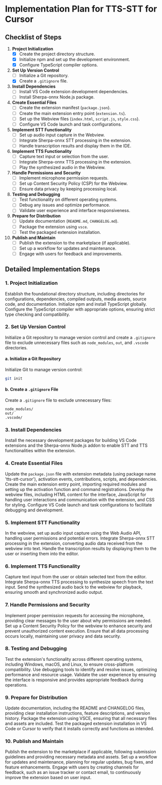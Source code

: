 # Implementation Plan for TTS-STT for Cursor

## Checklist of Steps

1. **Project Initialization**
    - [x] Create the project directory structure.
    - [x] Initialize npm and set up the development environment.
    - [x] Configure TypeScript compiler options.

2. **Set Up Version Control**
    - [ ] Initialize a Git repository.
    - [x] Create a `.gitignore` file.

3. **Install Dependencies**
    - [ ] Install VS Code extension development dependencies.
    - [ ] Install Sherpa-onnx Node.js package.

4. **Create Essential Files**
    - [ ] Create the extension manifest (`package.json`).
    - [ ] Create the main extension entry point (`extension.ts`).
    - [ ] Set up the Webview files (`index.html`, `script.js`, `style.css`).
    - [ ] Configure VS Code launch and task configurations.

5. **Implement STT Functionality**
    - [ ] Set up audio input capture in the Webview.
    - [ ] Integrate Sherpa-onnx STT processing in the extension.
    - [ ] Handle transcription results and display them in the IDE.

6. **Implement TTS Functionality**
    - [ ] Capture text input or selection from the user.
    - [ ] Integrate Sherpa-onnx TTS processing in the extension.
    - [ ] Play the synthesized audio in the Webview.

7. **Handle Permissions and Security**
    - [ ] Implement microphone permission requests.
    - [ ] Set up Content Security Policy (CSP) for the Webview.
    - [ ] Ensure data privacy by keeping processing local.

8. **Testing and Debugging**
    - [ ] Test functionality on different operating systems.
    - [ ] Debug any issues and optimize performance.
    - [ ] Validate user experience and interface responsiveness.

9. **Prepare for Distribution**
    - [ ] Update documentation (`README.md`, `CHANGELOG.md`).
    - [ ] Package the extension using `vsce`.
    - [ ] Test the packaged extension installation.

10. **Publish and Maintain**
    - [ ] Publish the extension to the marketplace (if applicable).
    - [ ] Set up a workflow for updates and maintenance.
    - [ ] Engage with users for feedback and improvements.

## Detailed Implementation Steps

### 1. Project Initialization

Establish the foundational directory structure, including directories for configurations, dependencies, compiled outputs, media assets, source code, and documentation. Initialize npm and install TypeScript globally. Configure the TypeScript compiler with appropriate options, ensuring strict type checking and compatibility.

### 2. Set Up Version Control

Initialize a Git repository to manage version control and create a `.gitignore` file to exclude unnecessary files such as `node_modules`, `out`, and `.vscode` directories.

#### a. Initialize a Git Repository

Initialize Git to manage version control:

```bash
git init
```

#### b. Create a `.gitignore` File

Create a `.gitignore` file to exclude unnecessary files:

```
node_modules/
out/
.vscode/
```

### 3. Install Dependencies

Install the necessary development packages for building VS Code extensions and the Sherpa-onnx Node.js addon to enable STT and TTS functionalities within the extension.

### 4. Create Essential Files

Update the `package.json` file with extension metadata (using package name 'tts-stt-cursor'), activation events, contributions, scripts, and dependencies. Create the main extension entry point, importing required modules and setting up the activation function and command registrations. Develop the webview files, including HTML content for the interface, JavaScript for handling user interactions and communication with the extension, and CSS for styling. Configure VS Code launch and task configurations to facilitate debugging and development.

### 5. Implement STT Functionality

In the webview, set up audio input capture using the Web Audio API, handling user permissions and potential errors. Integrate Sherpa-onnx STT processing in the extension, converting audio data received from the webview into text. Handle the transcription results by displaying them to the user or inserting them into the editor.

### 6. Implement TTS Functionality

Capture text input from the user or obtain selected text from the editor. Integrate Sherpa-onnx TTS processing to synthesize speech from the text input. Send the synthesized audio back to the webview for playback, ensuring smooth and synchronized audio output.

### 7. Handle Permissions and Security

Implement proper permission requests for accessing the microphone, providing clear messages to the user about why permissions are needed. Set up a Content Security Policy for the webview to enhance security and prevent unauthorized content execution. Ensure that all data processing occurs locally, maintaining user privacy and data security.

### 8. Testing and Debugging

Test the extension's functionality across different operating systems, including Windows, macOS, and Linux, to ensure cross-platform compatibility. Use debugging tools to identify and resolve issues, optimizing performance and resource usage. Validate the user experience by ensuring the interface is responsive and provides appropriate feedback during operations.

### 9. Prepare for Distribution

Update documentation, including the README and CHANGELOG files, providing clear installation instructions, feature descriptions, and version history. Package the extension using VSCE, ensuring that all necessary files and assets are included. Test the packaged extension installation in VS Code or Cursor to verify that it installs correctly and functions as intended.

### 10. Publish and Maintain

Publish the extension to the marketplace if applicable, following submission guidelines and providing necessary metadata and assets. Set up a workflow for updates and maintenance, planning for regular updates, bug fixes, and feature enhancements. Engage with users by creating channels for feedback, such as an issue tracker or contact email, to continuously improve the extension based on user input.